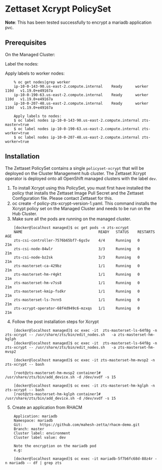 # Zettaset Xcrypt PolicySet

**Note**: This has been tested successfully to encrypt a mariadb application pvc.

## Prerequisites

On the Managed Cluster:

Label the nodes:

Apply labels to worker nodes:

```
    % oc get nodes|grep worker
    ip-10-0-143-90.us-east-2.compute.internal    Ready      worker   110d   v1.19.0+e49167a
    ip-10-0-190-63.us-east-2.compute.internal    Ready      worker   110d   v1.19.0+e49167a
    ip-10-0-207-48.us-east-2.compute.internal    Ready      worker   110d   v1.19.0+e49167a

    Apply labels to nodes:
    $ oc label nodes ip-10-0-143-90.us-east-2.compute.internal zts-master=true
    $ oc label nodes ip-10-0-190-63.us-east-2.compute.internal zts-worker=true
    $ oc label nodes ip-10-0-207-48.us-east-2.compute.internal zts-worker=true
```

## Installation

The Zettaset PolicySet contains a single `policyset-xcrypt` that will be deployed on the Cluster Management hub cluster.  The Zettaset Xcrypt operator is deployed onto all OpenShift managed clusters with the label `dev`.

1. To install Xcrypt using this PolicySet, you must first have installed the 
   policy that installs the Zettaset Image Pull Secret and the Zettaset Configuration 
   file.
   Please contact Zettaset for this.
2. oc create -f policy-zts-xcrypt-version-1.yaml.
   This command installs the Xcrypt policy set on the Managed Cluster and needs to be run on the Hub Cluster.
3. Make sure all the pods are running on the managed cluster.

```
    [docker@localhost managed]$ oc get pods -n zts-xcrypt
    NAME                                   READY   STATUS    RESTARTS   AGE
    zts-csi-controller-7576b65bf7-6gs5v    4/4     Running   0          21m
    zts-csi-node-84wlr                     3/3     Running   0          21m
    zts-csi-node-bz2sk                     3/3     Running   0          21m
    zts-masterset-ca-429bz                 1/1     Running   0          21m
    zts-masterset-hm-r4gkt                 1/1     Running   0          21m
    zts-masterset-hm-v7ss8                 1/1     Running   0          21m
    zts-masterset-kmip-fsdkr               1/1     Running   0          21m
    zts-masterset-ls-7nrn5                 1/1     Running   0          21m
    zts-xcrypt-operator-68f4d949c6-mzxqs   1/1     Running   0          21m
```
 
4.  Follow the post installation steps for Xcrypt 
```
    [docker@localhost managed]$ oc exec -it  zts-masterset-ls-64f8g -n zts-xcrypt -- /usr/share/zts/bin/edit_nodes.sh   -a zts-masterset-hm-kglph
    [docker@localhost managed]$ oc exec -it  zts-masterset-ls-64f8g -n zts-xcrypt -- /usr/share/zts/bin/edit_nodes.sh   -a zts-masterset-hm-mvsp2

    [docker@localhost managed]$ oc exec -it zts-masterset-hm-mvsp2 -n zts-xcrypt -- bash

    [root@zts-masterset-hm-mvsp2 container]# /usr/share/zts/bin/add_device.sh -d /dev/xvdf -s 15

    [docker@localhost managed]$ oc exec -it zts-masterset-hm-kglph -n zts-xcrypt -- bash
    [root@zts-masterset-hm-kglph container]#  /usr/share/zts/bin/add_device.sh -d /dev/xvdf -s 15
```

5.  Create an application from RHACM
```
    Application: mariadb
    Namespace: mariadb
    Git:        https://github.com/mahesh-zetta/rhacm-demo.git
    Branch: master
    Cluster label: environment
    Cluster label value: dev

    Note the encryption on the mariadb pod
    e.g:

    [docker@localhost managed]$ oc exec -it mariadb-5f7b6fc68d-88z4r -n mariadb -- df | grep zts

```
